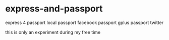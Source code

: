 express-and-passport
====================
express 4
passport local
passport facebook
passport gplus
passport twitter

this is only an experiment during my free time
